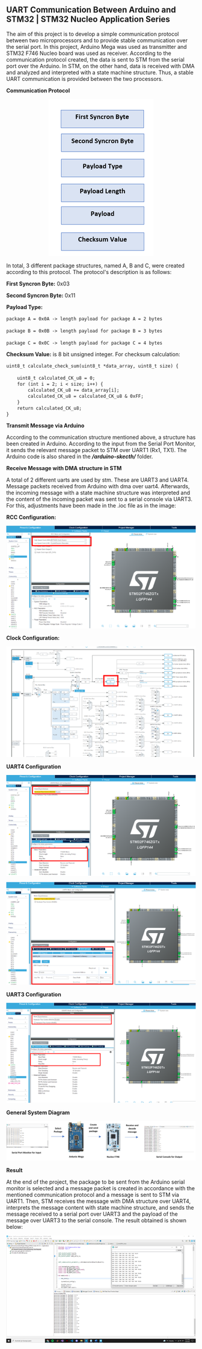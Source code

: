 ## UART Communication Between Arduino and STM32 | STM32 Nucleo Application Series ##

The aim of this project is to develop a simple communication protocol between
two microprocessors and to provide stable communication over the serial port. In
this project, Arduino Mega was used as transmitter and STM32 F746 Nucleo board
was used as receiver. According to the communication protocol created, the data
is sent to STM from the serial port over the Arduino. In STM, on the other hand,
data is received with DMA and analyzed and interpreted with a state machine
structure. Thus, a stable UART communication is provided between the two
processors.

**Communication Protocol**
<p align="center">
  <img src="images/1.PNG">
</p>


In total, 3 different package structures, named A, B and C, were created
according to this protocol. The protocol's description is as follows:

**First Syncron Byte:** 0x03

**Second Syncron Byte:** 0x11

**Payload Type:** 
    
    package A = 0x0A -> length payload for package A = 2 bytes

    package B = 0x0B -> length payload for package B = 3 bytes

    package C = 0x0C -> length payload for package C = 4 bytes

**Checksum Value:** is 8 bit unsigned integer. For checksum calculation:


```
uint8_t calculate_check_sum(uint8_t *data_array, uint8_t size) {

    uint8_t calculated_CK_u8 = 0;
    for (int i = 2; i < size; i++) {
        calculated_CK_u8 += data_array[i];
        calculated_CK_u8 = calculated_CK_u8 & 0xFF;
    }
    return calculated_CK_u8;
}
```


**Transmit Message via Arduino**

According to the communication structure mentioned above, a structure has been
created in Arduino. According to the input from the Serial Port Monitor, it
sends the relevant message packet to STM over UART1 (Rx1, TX1). The Arduino code
is also shared in the ***/arduino-skecth/*** folder.

**Receive Message with DMA structure in STM**

A total of 2 different uarts are used by stm. These are UART3 and UART4. Message
packets received from Arduino with dma over uart4. Afterwards, the incoming
message with a state machine structure was interpreted and the content of the
incoming packet was sent to a serial console via UART3. For this, adjustments
have been made in the .ioc file as in the image:

**RCC Configuration:** 

<p align="center">
  <img src="images/2.png">
</p>


**Clock Configuration:**

<p align="center">
  <img src="images/3.png">
</p>


**UART4 Configuration**

<p align="center">
  <img src="images/4.png">
</p>



<p align="center">
  <img src="images/5.png">
</p>




**UART3 Configuration**
<p align="center">
  <img src="images/6.png">
</p>



**General System Diagram**

<p align="center">
  <img src="images/7.png">
</p>


**Result**

At the end of the project, the package to be sent from the Arduino serial
monitor is selected and a message packet is created in accordance with the
mentioned communication protocol and a message is sent to STM via UART1. Then,
STM receives the message with DMA structure over UART4, interprets the message
content with state machine structure, and sends the message received to a serial
port over UART3 and the payload of the message over UART3 to the serial console.
The result obtained is shown below:

<p align="center">
  <img src="images/8.png">
</p>

